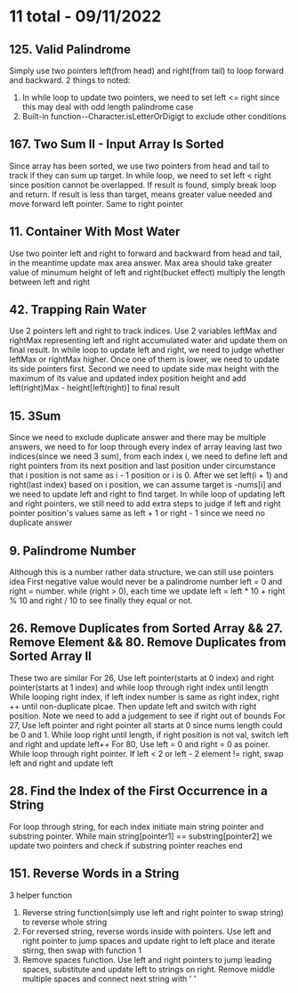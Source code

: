 # 11 total - 09/11/2022

## 125. Valid Palindrome
Simply use two pointers left(from head) and right(from tail) to loop forward and backward. 2 things to noted:
1. In while loop to update two pointers, we need to set left <= right since this may deal with odd length palindrome case
2. Built-in function--Character.isLetterOrDigigt to exclude other conditions

## 167. Two Sum II - Input Array Is Sorted
Since array has been sorted, we use two pointers from head and tail to track if they can sum up target.
In while loop, we need to set left < right since position cannot be overlapped. If result is found, simply break loop and return. If result is less than target, means greater value needed and move forward left pointer. Same to right pointer

## 11. Container With Most Water
Use two pointer left and right to forward and backward from head and tail, in the meantime update max area answer. Max area should take greater value of minumum height of left and right(bucket effect) multiply the length between left and right

## 42. Trapping Rain Water
Use 2 pointers left and right to track indices. Use 2 variables leftMax and rightMax representing left and right accumulated water and update them on final result.
In while loop to update left and right, we need to judge whether leftMax or rightMax higher. Once one of them is lower, we need to update its side pointers first. Second we need to update side max height with the maximum of its value and updated index position height and add left(right)Max - height[left(right)] to final result

## 15. 3Sum
Since we need to exclude duplicate answer and there may be multiple answers, we need to for loop through every index of array leaving last two indices(since we need 3 sum), from each index i, we need to define left and right pointers from its next position and last position under circumstance that i position is not same as i - 1 position or i is 0. After we set left(i + 1) and right(last index) based on i position, we can assume target is -nums[i] and we need to update left and right to find target. In while loop of updating left and right pointers, we still need to add extra steps to judge if left and right pointer position's values same as left + 1 or right - 1 since we need no duplicate answer

## 9. Palindrome Number
Although this is a number rather data structure, we can still use pointers idea
First negative value would never be a palindrome number
left = 0 and right = number. while (right > 0), each time we update left = left * 10 + right % 10 and right / 10 to see finally they equal or not.

## 26. Remove Duplicates from Sorted Array && 27. Remove Element && 80. Remove Duplicates from Sorted Array II
These two are similar
For 26,
Use left pointer(starts at 0 index) and right pointer(starts at 1 index) and while loop through right index until length
While looping right index, if left index number is same as right index, right ++ until non-duplicate plcae. Then update left and switch with right position. Note we need to add a judgement to see if right out of bounds
For 27, 
Use left pointer and right pointer all starts at 0 since nums length could be 0 and 1.
While loop right until length, if right position is not val, switch left and right and update left++
For 80,
Use left = 0 and right = 0 as poiner. While loop through right pointer. If left < 2 or left - 2 element != right, swap left and right and update left

## 28. Find the Index of the First Occurrence in a String
For loop through string, for each index initiate main string pointer and substring pointer. While main string[pointer1] == substring[pointer2] we update two pointers and check if substring pointer reaches end

## 151. Reverse Words in a String
3 helper function
1. Reverse string function(simply use left and right pointer to swap string) to reverse whole string
2. For reversed string, reverse words inside with pointers. Use left and right pointer to jump spaces and update right to left place and iterate stirng, then swap with function 1
3. Remove spaces function. Use left and right pointers to jump leading spaces, substitute and update left to strings on right. Remove middle multiple spaces and connect next string with ' '
